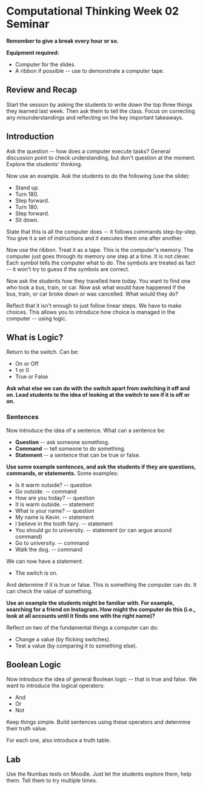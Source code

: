 # Computational Thinking Week 02 Seminar

**Remember to give a break every hour or so.**

**Equipment required:**

- Computer for the slides.
- A ribbon if possible -- use to demonstrate a computer tape.

## Review and Recap

Start the session by asking the students to write down the top three things they learned last week. Then ask them to tell the class. Focus on correcting any misunderstandings and reflecting on the key important takeaways.

## Introduction

Ask the question -- how does a computer execute tasks? General discussion point to check understanding, but don't question at the moment. Explore the students' thinking.

Now use an example. Ask the students to do the following (use the slide):

- Stand up.
- Turn 180.
- Step forward.
- Turn 180.
- Step forward.
- Sit down.

State that this is all the computer does -- it follows commands step-by-step. You give it a set of instructions and it executes them one after another.

Now use the ribbon. Treat it as a tape. This is the computer's memory. The computer just goes through its memory one step at a time. It is not clever. Each symbol tells the computer what to do. The symbols are treated as fact -- it won't try to guess if the symbols are correct.

Now ask the students how they travelled here today. You want to find one who took a bus, train, or car. Now ask what would have happened if the bus, train, or car broke down or was cancelled. What would they do?

Reflect that it isn't enough to just follow linear steps. We have to make choices. This allows you to introduce how choice is managed in the computer -- using logic.

## What is Logic?

Return to the switch. Can be:

- On or Off
- 1 or 0
- True or False

**Ask what else we can do with the switch apart from switching it off and on. Lead students to the idea of looking at the switch to see if it is off or on.**

### Sentences

Now introduce the idea of a sentence. What can a sentence be:

- **Question** -- ask someone something.
- **Command** -- tell someone to do something.
- **Statement** -- a sentence that can be true or false.

**Use some example sentences, and ask the students if they are questions, commands, or statements.** Some examples:

- Is it warm outside? -- question
- Go outside. -- command
- How are you today? -- question
- It is warm outside. -- statement
- What is your name? -- question
- My name is Kevin. -- statement
- I believe in the tooth fairy. -- statement
- You should go to university. -- statement (or can argue around command)
- Go to university. -- command
- Walk the dog. -- command

We can now have a statement:

- The switch is on.

And determine if it is true or false. This is something the computer can do. It can check the value of something.

**Use an example the students might be familiar with. For example, searching for a friend on Instagram. How might the computer do this (i.e., look at all accounts until it finds one with the right name)?** 

Reflect on two of the fundamental things a computer can do:

- Change a value (by flicking switches).
- Test a value (by comparing it to something else).

## Boolean Logic

Now introduce the idea of general Boolean logic -- that is true and false. We want to introduce the logical operators:

- And
- Or
- Not

Keep things simple. Build sentences using these operators and determine their truth value.

For each one, also introduce a truth table.

## Lab

Use the Numbas tests on Moodle. Just let the students explore them, help them. Tell them to try multiple times.

